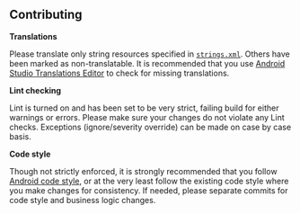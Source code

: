 ## Contributing

**Translations**

Please translate only string resources specified in [`strings.xml`](app/src/main/res/values/strings.xml). Others have been marked as non-translatable. It is recommended that you use [Android Studio Translations Editor](http://tools.android.com/recent/androidstudio087released) to check for missing translations.

**Lint checking**

Lint is turned on and has been set to be very strict, failing build for either warnings or errors. Please make sure your changes do not violate any Lint checks. Exceptions (ignore/severity override) can be made on case by case basis.

**Code style**

Though not strictly enforced, it is strongly recommended that you follow [Android code style](https://source.android.com/source/code-style.html), or at the very least follow the existing code style where you make changes for consistency. If needed, please separate commits for code style and business logic changes.